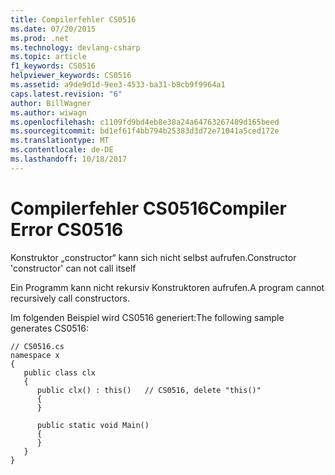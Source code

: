 ```yaml
---
title: Compilerfehler CS0516
ms.date: 07/20/2015
ms.prod: .net
ms.technology: devlang-csharp
ms.topic: article
f1_keywords: CS0516
helpviewer_keywords: CS0516
ms.assetid: a9de9d1d-9ee3-4533-ba31-b8cb9f9964a1
caps.latest.revision: "6"
author: BillWagner
ms.author: wiwagn
ms.openlocfilehash: c1109fd9bd4eb8e38a24a64763267489d165beed
ms.sourcegitcommit: bd1ef61f4bb794b25383d3d72e71041a5ced172e
ms.translationtype: MT
ms.contentlocale: de-DE
ms.lasthandoff: 10/18/2017
---
```

# <a name="compiler-error-cs0516"></a><span data-ttu-id="97f46-102">Compilerfehler CS0516</span><span class="sxs-lookup"><span data-stu-id="97f46-102">Compiler Error CS0516</span></span>
<span data-ttu-id="97f46-103">Konstruktor „constructor“ kann sich nicht selbst aufrufen.</span><span class="sxs-lookup"><span data-stu-id="97f46-103">Constructor 'constructor' can not call itself</span></span>  
  
 <span data-ttu-id="97f46-104">Ein Programm kann nicht rekursiv Konstruktoren aufrufen.</span><span class="sxs-lookup"><span data-stu-id="97f46-104">A program cannot recursively call constructors.</span></span>  
  
 <span data-ttu-id="97f46-105">Im folgenden Beispiel wird CS0516 generiert:</span><span class="sxs-lookup"><span data-stu-id="97f46-105">The following sample generates CS0516:</span></span>  
  
```  
// CS0516.cs  
namespace x  
{  
   public class clx  
   {  
      public clx() : this()   // CS0516, delete "this()"  
      {  
      }  
  
      public static void Main()  
      {  
      }  
   }  
}  
```
